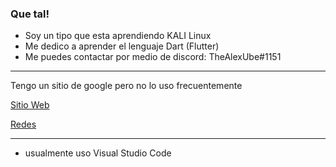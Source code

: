 ### Que tal!

- Soy un tipo que esta aprendiendo KALI Linux
- Me dedico a aprender el lenguaje Dart (Flutter)
- Me puedes contactar por medio de discord: TheAlexUbe#1151

---

Tengo un sitio de google pero no lo uso frecuentemente

[Sitio Web](https://sites.google.com/view/thealeks/página-principal)

[Redes](https://linktr.ee/TheAlexUbe "Linktr.ee")

---

- usualmente uso Visual Studio Code
